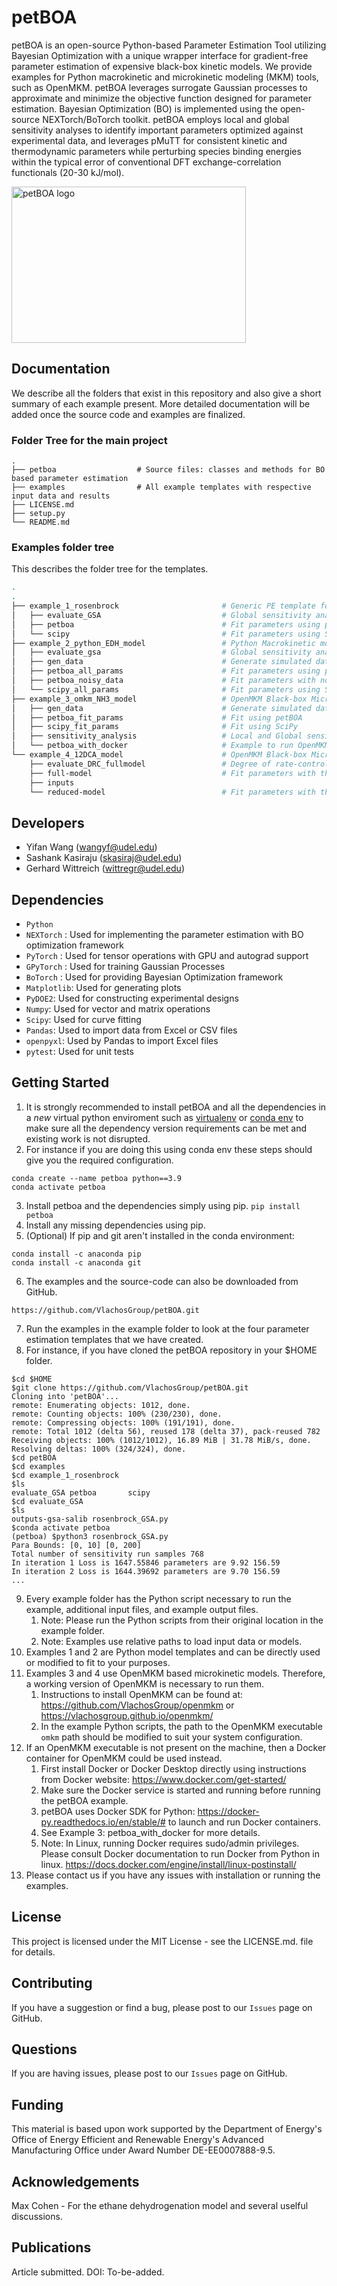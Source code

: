 # petBOA

petBOA is an open-source Python-based Parameter Estimation Tool utilizing Bayesian Optimization with a unique wrapper interface for gradient-free parameter estimation of expensive black-box kinetic models. We provide examples for Python macrokinetic and microkinetic modeling (MKM) tools, such as OpenMKM. petBOA leverages surrogate Gaussian processes to approximate and minimize the objective function designed for parameter estimation. Bayesian Optimization (BO) is implemented using the open-source NEXTorch/BoTorch toolkit. petBOA employs local and global sensitivity analyses to identify important parameters optimized against experimental data, and leverages pMuTT for consistent kinetic and thermodynamic parameters while perturbing species binding energies within the typical error of conventional DFT exchange-correlation functionals (20-30 kJ/mol).

<img src="petBOA_logo.jpg" alt="petBOA logo" style="height: 250px; width:375px;"/>

Documentation
-------------

We describe all the folders that exist in this repository and also give a short summary of each example present. More detailed documentation will be added once the source code and examples are finalized. 

### Folder Tree for the main project

    .
    ├── petboa                  # Source files: classes and methods for BO based parameter estimation
    ├── examples                # All example templates with respective input data and results 
    ├── LICENSE.md
    ├── setup.py
    └── README.md

    
### Examples folder tree 
This describes the folder tree for the templates. 

```bash
.
.
├── example_1_rosenbrock                       # Generic PE template for a parametrized model 
│   ├── evaluate_GSA                           # Global sensitivity analysis using SALib to identify sensitive params
│   ├── petboa                                 # Fit parameters using petBOA
│   └── scipy                                  # Fit parameters using SciPy Nelder-Mead
├── example_2_python_EDH_model                 # Python Macrokinetic model: Batch Reactor for the ethane dehydrogenation 
│   ├── evaluate_gsa                           # Global sensitivity analysis using SALib to identify sensitive params
│   ├── gen_data                               # Generate simulated data used for fitting the macrokinetic model
│   ├── petboa_all_params                      # Fit parameters using petBOA
│   ├── petboa_noisy_data                      # Fit parameters with noisy simulated data using petBOA
│   └── scipy_all_params                       # Fit parameters using SciPy
├── example_3_omkm_NH3_model                   # OpenMKM Black-box Microkinetic model: CSTR reactor NH3 MKM 
│   ├── gen_data                               # Generate simulated data
│   ├── petboa_fit_params                      # Fit using petBOA
│   ├── scipy_fit_params                       # Fit using SciPy
│   ├── sensitivity_analysis                   # Local and Global sensitivity analysis identify sensitive params  
│   └── petboa_with_docker                     # Example to run OpenMKM using Docker SDK for Python
└── example_4_12DCA_model                      # OpenMKM Black-box Microkinetic model: CSTR reactor 1,2 DCA (DOI: https://doi.org/10.1021/acscatal.1c00940)   
    ├── evaluate_DRC_fullmodel                 # Degree of rate-control analysis identify sensitive params                    
    ├── full-model                             # Fit parameters with the full order DCA MKM using petBOA and SciPy's Differential Evolution
    ├── inputs                                    
    └── reduced-model                          # Fit parameters with the reduced order DCA MKM using petBOA
```


Developers
----------

-  Yifan Wang (wangyf@udel.edu)
-  Sashank Kasiraju (skasiraj@udel.edu)
-  Gerhard Wittreich (wittregr@udel.edu)

Dependencies
------------

-  `Python`
-  `NEXTorch` : Used for implementing the parameter estimation with BO optimization framework
-  `PyTorch` : Used for tensor operations with GPU and autograd support
-  `GPyTorch` : Used for training Gaussian Processes
-  `BoTorch` : Used for providing Bayesian Optimization framework
-  `Matplotlib`: Used for generating plots
-  `PyDOE2`: Used for constructing experimental designs
-  `Numpy`: Used for vector and matrix operations
-  `Scipy`: Used for curve fitting
-  `Pandas`: Used to import data from Excel or CSV files
-  `openpyxl`: Used by Pandas to import Excel files
-  `pytest`: Used for unit tests


Getting Started
---------------

1. It is strongly recommended to install petBOA and all the dependencies in a *new* virtual python enviroment such as [virtualenv](https://virtualenv.pypa.io/en/latest/) or [conda env](https://conda.io/projects/conda/en/latest/user-guide/tasks/manage-environments.html) to make sure all the dependency version requirements can be met and existing work is not disrupted.
2. For instance if you are doing this using conda env these steps should give you the required configuration. 
```
conda create --name petboa python==3.9
conda activate petboa
```
3. Install petboa and the dependencies simply using pip.
   `pip install petboa`
4. Install any missing dependencies using pip.
5. (Optional) If pip and git aren't installed in the conda environment:
```
conda install -c anaconda pip
conda install -c anaconda git
```
6. The examples and the source-code can also be downloaded from GitHub. 
```
https://github.com/VlachosGroup/petBOA.git
```
7. Run the examples in the example folder to look at the four parameter estimation templates that we have created.
8. For instance, if you have cloned the petBOA repository in your $HOME folder.
```
$cd $HOME
$git clone https://github.com/VlachosGroup/petBOA.git
Cloning into 'petBOA'...
remote: Enumerating objects: 1012, done.
remote: Counting objects: 100% (230/230), done.
remote: Compressing objects: 100% (191/191), done.
remote: Total 1012 (delta 56), reused 178 (delta 37), pack-reused 782
Receiving objects: 100% (1012/1012), 16.89 MiB | 31.78 MiB/s, done.
Resolving deltas: 100% (324/324), done.
$cd petBOA 
$cd examples 
$cd example_1_rosenbrock 
$ls
evaluate_GSA petboa       scipy
$cd evaluate_GSA 
$ls
outputs-gsa-salib rosenbrock_GSA.py
$conda activate petboa
(petboa) $python3 rosenbrock_GSA.py 
Para Bounds: [0, 10] [0, 200]
Total number of sensitivity run samples 768
In iteration 1 Loss is 1647.55846 parameters are 9.92 156.59 
In iteration 2 Loss is 1644.39692 parameters are 9.70 156.59 
...
```
9. Every example folder has the Python script necessary to run the example, additional input files, and example output files. 
   1. Note: Please run the Python scripts from their original location in the example folder. 
   2. Note: Examples use relative paths to load input data or models. 
10. Examples 1 and 2 are Python model templates and can be directly used or modified to fit to your purposes.
11. Examples 3 and 4 use OpenMKM based microkinetic models. Therefore, a working version of OpenMKM is necessary to run them.
    1. Instructions to install OpenMKM can be found at: https://github.com/VlachosGroup/openmkm or https://vlachosgroup.github.io/openmkm/
    2. In the example Python scripts, the path to the OpenMKM executable `omkm` path should be modified to suit your system configuration.  
12. If an OpenMKM executable is not present on the machine, then a Docker container for OpenMKM could be used instead.
    1. First install Docker or Docker Desktop directly using instructions from Docker website: https://www.docker.com/get-started/
    2. Make sure the Docker service is started and running before running the petBOA example. 
    3. petBOA uses Docker SDK for Python: https://docker-py.readthedocs.io/en/stable/# to launch and run Docker containers. 
    4. See Example 3: petboa_with_docker for more details. 
    5. Note: In Linux, running Docker requires sudo/admin privileges. Please consult Docker documentation to run Docker from Python in linux. https://docs.docker.com/engine/install/linux-postinstall/ 
13. Please contact us if you have any issues with installation or running the examples. 

License
-------

This project is licensed under the MIT License - see the LICENSE.md.
file for details.


Contributing
------------

If you have a suggestion or find a bug, please post to our `Issues` page on GitHub. 

Questions
---------

If you are having issues, please post to our `Issues` page on GitHub.

Funding
-------

This material is based upon work supported by the Department of Energy's Office 
of Energy Efficient and Renewable Energy's Advanced Manufacturing Office under 
Award Number DE-EE0007888-9.5.

Acknowledgements
------------------

Max Cohen - For the ethane dehydrogenation model and several uselful discussions. 


Publications
------------

Article submitted. 
DOI: To-be-added. 